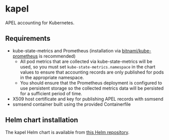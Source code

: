 # kapel
APEL accounting for Kubernetes.

## Requirements
- kube-state-metrics and Prometheus (installation via [bitnami/kube-prometheus](https://bitnami.com/stack/prometheus-operator/helm) is recommended)
  - All pod metrics that are collected via kube-state-metrics will be used, so you must set `kube-state-metrics.namespace` 
    in the chart values to ensure that accounting records are only published for pods in the appropriate namespace.
  - You should ensure that the Prometheus deployment is configured to use persistent storage so the collected metrics data will be
    persisted for a sufficient period of time.
- X509 host certificate and key for publishing APEL records with ssmsend
- ssmsend container built using the provided Containerfile

## Helm chart installation
The kapel Helm chart is available from [this Helm repository](https://rptaylor.github.io/kapel/).

